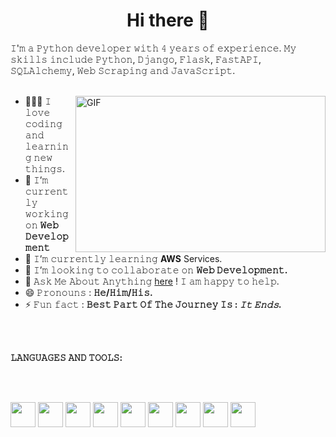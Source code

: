 <h1 align="center">
  Hi there 👋 
</h1>

𝙸'𝚖 𝚊 𝙿𝚢𝚝𝚑𝚘𝚗 𝚍𝚎𝚟𝚎𝚕𝚘𝚙𝚎𝚛 𝚠𝚒𝚝𝚑 𝟺 𝚢𝚎𝚊𝚛𝚜 𝚘𝚏 𝚎𝚡𝚙𝚎𝚛𝚒𝚎𝚗𝚌𝚎. 𝙼𝚢 𝚜𝚔𝚒𝚕𝚕𝚜 𝚒𝚗𝚌𝚕𝚞𝚍𝚎 𝙿𝚢𝚝𝚑𝚘𝚗, 𝙳𝚓𝚊𝚗𝚐𝚘, 𝙵𝚕𝚊𝚜𝚔, 𝙵𝚊𝚜𝚝𝙰𝙿𝙸, 𝚂𝚀𝙻𝙰𝚕𝚌𝚑𝚎𝚖𝚢, 𝚆𝚎𝚋 𝚂𝚌𝚛𝚊𝚙𝚒𝚗𝚐 𝚊𝚗𝚍 𝙹𝚊𝚟𝚊𝚂𝚌𝚛𝚒𝚙𝚝.
<br/>
<br/>

<img align="right" height="250" width="400" alt="GIF" src="https://camo.githubusercontent.com/86a3b6db470f1a0429f7355c08d1edabf3d2c804/68747470733a2f2f6d69726f2e6d656469756d2e636f6d2f6d61782f313336302f312a495247486d69477361313673746564517649615a66772e676966"/>

- 👨🏼‍💻 𝙸 𝚕𝚘𝚟𝚎 𝚌𝚘𝚍𝚒𝚗𝚐 𝚊𝚗𝚍 𝚕𝚎𝚊𝚛𝚗𝚒𝚗𝚐 𝚗𝚎𝚠 𝚝𝚑𝚒𝚗𝚐𝚜.
- 🔭 𝙸’𝚖 𝚌𝚞𝚛𝚛𝚎𝚗𝚝𝚕𝚢 𝚠𝚘𝚛𝚔𝚒𝚗𝚐 𝚘𝚗 **𝚆𝚎𝚋 𝙳𝚎𝚟𝚎𝚕𝚘𝚙𝚖𝚎𝚗𝚝**
- 🌱 𝙸’𝚖 𝚌𝚞𝚛𝚛𝚎𝚗𝚝𝚕𝚢 𝚕𝚎𝚊𝚛𝚗𝚒𝚗𝚐 **AWS** Services.
- 👯 𝙸’𝚖 𝚕𝚘𝚘𝚔𝚒𝚗𝚐 𝚝𝚘 𝚌𝚘𝚕𝚕𝚊𝚋𝚘𝚛𝚊𝚝𝚎 𝚘𝚗 **𝚆𝚎𝚋 𝙳𝚎𝚟𝚎𝚕𝚘𝚙𝚖𝚎𝚗𝚝.**
- 💬 𝙰𝚜𝚔 𝙼𝚎 𝙰𝚋𝚘𝚞𝚝 𝙰𝚗𝚢𝚝𝚑𝚒𝚗𝚐 [here](https://github.com/mjcod/mjcod/issues/1) ! 𝙸 𝚊𝚖 𝚑𝚊𝚙𝚙𝚢 𝚝𝚘 𝚑𝚎𝚕𝚙.
- 😄 𝙿𝚛𝚘𝚗𝚘𝚞𝚗𝚜 : **𝙷𝚎/𝙷𝚒𝚖/𝙷𝚒𝚜.**
- ⚡ 𝙵𝚞𝚗 𝚏𝚊𝚌𝚝 : **𝙱𝚎𝚜𝚝 𝙿𝚊𝚛𝚝 𝙾𝚏 𝚃𝚑𝚎 𝙹𝚘𝚞𝚛𝚗𝚎𝚢 𝙸𝚜 : *𝙸𝚝 𝙴𝚗𝚍𝚜.***

<br/>
<br/>



**𝙻𝙰𝙽𝙶𝚄𝙰𝙶𝙴𝚂 𝙰𝙽𝙳 𝚃𝙾𝙾𝙻𝚂:**  

<br/>
<br/>


<code><img height="40" width="40" src="https://ee5817f8e2e9a2e34042-3365e7f0719651e5b8d0979bce83c558.ssl.cf5.rackcdn.com/python.png"></code>
<code><img height="40" width="40" src="https://cdn.pixabay.com/photo/2015/04/23/17/41/javascript-736400__340.png"></code>
<code><img height="40" width="40" src="https://static.djangoproject.com/img/logos/django-logo-negative.1d528e2cb5fb.png"></code>
<code><img height="40" width="40" src="https://miro.medium.com/max/438/1*0G5zu7CnXdMT9pGbYUTQLQ.png"></code>
<code><img height="40" width="40" src="https://i.imgur.com/p0Nufjn.jpg"></code>
<code><img height="40" width="40" src="https://images.g2crowd.com/uploads/product/image/social_landscape/social_landscape_8a31c306355eb532650043bf039d70a7/python-celery.png"></code>
<code><img height="40" width="40" src="https://avatars.githubusercontent.com/u/5429470?s=280&v=4"></code>
<code><img height="40" width="40" src="https://cdn.pixabay.com/photo/2017/08/05/11/16/logo-2582748_640.png"></code>
<code><img height="40" width="40" src="https://miro.medium.com/max/700/1*tlzCIp72zOUPHLBO__eZGA.png"></code>

<br/>

#
